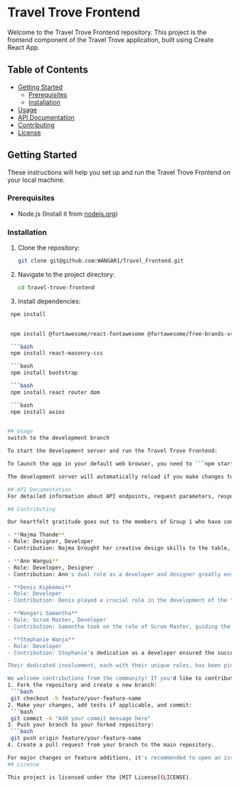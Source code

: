 # Travel Trove Frontend

Welcome to the Travel Trove Frontend repository. This project is the frontend component of the Travel Trove application, built using Create React App.

## Table of Contents

- [Getting Started](#getting-started)
  - [Prerequisites](#prerequisites)
  - [Installation](#installation)
- [Usage](#usage)
- [API Documentation](#api-documentation)
- [Contributing](#contributing)
- [License](#license)

## Getting Started

These instructions will help you set up and run the Travel Trove Frontend on your local machine.

### Prerequisites

- Node.js (Install it from [nodejs.org](https://nodejs.org/))

### Installation

1. Clone the repository:

   ```bash
   git clone git@github.com:WANGAR1/Travel_Frontend.git
2. Navigate to the project directory:
   ```bash
   cd travel-trove-frontend
3. Install dependencies:
  ```bash
   npm install

   
   npm install @fortawesome/react-fontawesome @fortawesome/free-brands-svg-icons

   ```bash
   npm install react-masonry-css

   ```bash
   npm install bootstrap

   ```bash
   npm install react router dom

   ```bash
   npm install axios

   
## Usage
switch to the development branch

To start the development server and run the Travel Trove Frontend:
  
To launch the app in your default web browser, you need to ```npm start```. 

The development server will automatically reload if you make changes to the code.

## API Documentation
For detailed information about API endpoints, request parameters, response formats, and example requests, please refer to the Travel Trove Backend API Documentation found [here](https://github.com/WanjaNjunge/travel-backend/blob/main/README.md). The documentation provides comprehensive details to help you interact with the backend API effectively.

## Contributing

Our heartfelt gratitude goes out to the members of Group 1 who have contributed their talents and efforts to the Travel Trove Frontend project:

- **Najma Thande**
  - Role: Designer, Developer
  - Contribution: Najma brought her creative design skills to the table, crafting visually appealing user interfaces that enhance the overall user experience. Additionally, she actively participated in the development process, coding and implementing the frontend features.

- **Ann Wangui**
  - Role: Developer, Designer
  - Contribution: Ann's dual role as a developer and designer greatly enriched the project. Her coding skills ensured the functionality of the front end, while her design expertise added elegance to the user interface through the creation of an impeccable Figma Design at the start of the project.

- **Denis Kipkemoi**
  - Role: Developer
  - Contribution: Denis played a crucial role in the development of the front end, bringing his coding expertise to create smooth and efficient user interactions.

- **Wangari Samantha**
  - Role: Scrum Master, Developer
  - Contribution: Samantha took on the role of Scrum Master, guiding the team with her exceptional organizational and leadership skills. As a developer, she also contributed to the coding and implementation of front-end features.

- **Stephanie Wanja**
  - Role: Developer
  - Contribution: Stephanie's dedication as a developer ensured the successful integration of the front-end and [TravelTrove Backend](https://github.com/WanjaNjunge/travel-backend), contributing to the project's functionality and user experience.

Their dedicated involvement, each with their unique roles, has been pivotal in bringing the Travel Trove Frontend to life.

We welcome contributions from the community! If you'd like to contribute to Travel Trove, please follow these steps:
1. Fork the repository and create a new branch:
   ```bash
   git checkout -b feature/your-feature-name
2. Make your changes, add tests if applicable, and commit:
   ```bash
   git commit -m "Add your commit message here"
3. Push your branch to your forked repository:
   ```bash
   git push origin feature/your-feature-name
4. Create a pull request from your branch to the main repository.

For major changes or feature additions, it's recommended to open an issue first to discuss the changes you'd like to make.
## License

This project is licensed under the [MIT License](LICENSE).





   
